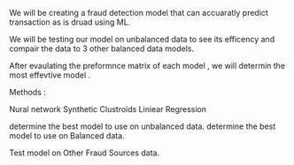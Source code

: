 We will be creating a fraud detection model that can accuaratly predict transaction as is druad using ML.

We will be testing our model on unbalanced data to see its efficency and compair the data to 3 other balanced data models. 

After evaulating the preformnce matrix of each model , we will determin the most effevtive model . 

Methods : 

Nural network
Synthetic Clustroids 
Liniear Regression

determine the best model to use on unbalanced data. determine the best model to use on Balanced data.

Test model on Other Fraud Sources data. 
